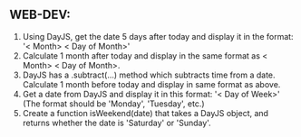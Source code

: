 ## WEB-DEV:


1.	Using DayJS, get the date 5 days after today and display it in the format: '< Month> < Day of Month>'
2.	Calculate 1 month after today and display in the same format as < Month> < Day of Month>.
3.	DayJS has a .subtract(...) method which subtracts time from a date. Calculate 1 month before today and display in same format as above.
4.	Get a date from DayJS and display it in this format: '< Day of Week>' (The format should be 'Monday', 'Tuesday', etc.)
5.	Create a function isWeekend(date) that takes a DayJS object, and returns whether the date is 'Saturday' or 'Sunday'.








